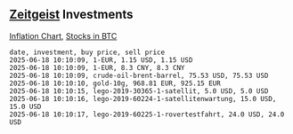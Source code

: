 ## [Zeitgeist](index.html) Investments

[Inflation Chart](https://inflationchart.com),
[Stocks in BTC](https://stonksinbtc.xyz/)

```
date, investment, buy price, sell price
2025-06-18 10:10:09, 1-EUR, 1.15 USD, 1.15 USD
2025-06-18 10:10:09, 1-EUR, 8.3 CNY, 8.3 CNY
2025-06-18 10:10:09, crude-oil-brent-barrel, 75.53 USD, 75.53 USD
2025-06-18 10:10:10, gold-10g, 968.81 EUR, 925.15 EUR
2025-06-18 10:10:15, lego-2019-30365-1-satellit, 5.0 USD, 5.0 USD
2025-06-18 10:10:16, lego-2019-60224-1-satellitenwartung, 15.0 USD, 15.0 USD
2025-06-18 10:10:17, lego-2019-60225-1-rovertestfahrt, 24.0 USD, 24.0 USD
```
